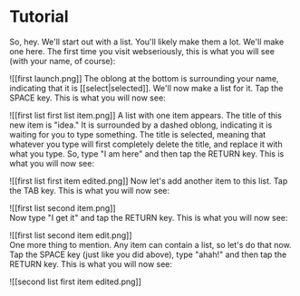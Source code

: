 # Tutorial

So, hey. We'll start out with a list. You'll likely make them a lot. We'll make one here. The first time you visit webseriously, this is what you will see (with your name, of course):

![[first launch.png]]
The oblong at the bottom is surrounding your name, indicating that it is [[select|selected]]. We'll now make a list for it. Tap the SPACE key. This is what you will now see:

![[first list first list item.png]]
A list with one item appears. The title of this new item is "idea." It is surrounded by a dashed oblong, indicating it is waiting for you to type something. The title is selected, meaning that whatever you type will first completely delete the title, and replace it with what you type. So, type "I am here" and then tap the RETURN key. This is what you will now see:

![[first list first item edited.png]] 
Now let's add another item to this list. Tap the TAB key. This is what you will now see:

![[first list second item.png]]  
Now type "I get it" and tap the RETURN key. This is what you will now see:

![[first list second item edit.png]]  
One more thing to mention. Any item can contain a list, so let's do that now. Tap the SPACE key (just like you did above), type "ahah!" and then tap the RETURN key. This is what you will now see:

![[second list first item edited.png]]  
